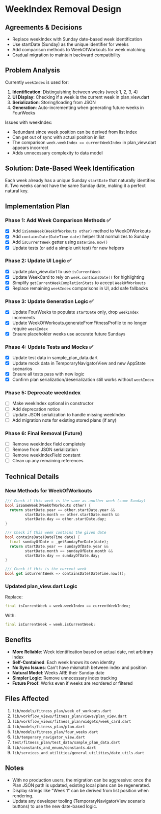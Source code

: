 # WeekIndex Removal Design

## Agreements & Decisions
- Replace weekIndex with Sunday date-based week identification
- Use startDate (Sunday) as the unique identifier for weeks
- Add comparison methods to WeekOfWorkouts for week matching
- Gradual migration to maintain backward compatibility

## Problem Analysis
Currently `weekIndex` is used for:
1. **Identification**: Distinguishing between weeks (week 1, 2, 3, 4)
2. **UI Display**: Checking if a week is the current week in plan_view.dart
3. **Serialization**: Storing/loading from JSON
4. **Generation**: Auto-incrementing when generating future weeks in FourWeeks

Issues with weekIndex:
- Redundant since week position can be derived from list index
- Can get out of sync with actual position in list
- The comparison `week.weekIndex == currentWeekIndex` in plan_view.dart appears incorrect
- Adds unnecessary complexity to data model

## Solution: Date-Based Week Identification
Each week already has a unique Sunday `startDate` that naturally identifies it. Two weeks cannot have the same Sunday date, making it a perfect natural key.

## Implementation Plan

### Phase 1: Add Week Comparison Methods ✅
- [x] Add `isSameWeek(WeekOfWorkouts other)` method to WeekOfWorkouts
- [x] Add `containsDate(DateTime date)` helper that normalizes to Sunday
- [x] Add `isCurrentWeek` getter using `DateTime.now()`
- [x] Update tests (or add a simple unit test) for new helpers

### Phase 2: Update UI Logic ✅
- [x] Update plan_view.dart to use `isCurrentWeek`
- [x] Update WeekCard to rely on `week.containsDate()` for highlighting
- [x] Simplify `getCurrentWeekCompletionStats` to accept `WeekOfWorkouts`
- [x] Replace remaining `weekIndex` comparisons in UI, add safe fallbacks

### Phase 3: Update Generation Logic ✅
- [x] Update FourWeeks to populate `startDate` only, drop `weekIndex` increments
- [x] Update WeekOfWorkouts.generateFromFitnessProfile to no longer require `weekIndex`
- [x] Ensure placeholder weeks use accurate future Sundays

### Phase 4: Update Tests and Mocks ✅
- [x] Update test data in sample_plan_data.dart
- [x] Update mock data in TemporaryNavigatorView and new AppState scenarios
- [x] Ensure all tests pass with new logic
- [x] Confirm plan serialization/deserialization still works without `weekIndex`

### Phase 5: Deprecate weekIndex
- [ ] Make weekIndex optional in constructor
- [ ] Add deprecation notice
- [ ] Update JSON serialization to handle missing weekIndex
- [ ] Add migration note for existing stored plans (if any)

### Phase 6: Final Removal (Future)
- [ ] Remove weekIndex field completely
- [ ] Remove from JSON serialization
- [ ] Remove weekIndexField constant
- [ ] Clean up any remaining references

## Technical Details

### New Methods for WeekOfWorkouts
```dart
/// Check if this week is the same as another week (same Sunday)
bool isSameWeek(WeekOfWorkouts other) {
  return startDate.year == other.startDate.year &&
         startDate.month == other.startDate.month &&
         startDate.day == other.startDate.day;
}

/// Check if this week contains the given date
bool containsDate(DateTime date) {
  final sundayOfDate = _getSundayForDate(date);
  return startDate.year == sundayOfDate.year &&
         startDate.month == sundayOfDate.month &&
         startDate.day == sundayOfDate.day;
}

/// Check if this is the current week
bool get isCurrentWeek => containsDate(DateTime.now());
```

### Updated plan_view.dart Logic
Replace:
```dart
final isCurrentWeek = week.weekIndex == currentWeekIndex;
```

With:
```dart
final isCurrentWeek = week.isCurrentWeek;
```

## Benefits
- **More Reliable**: Week identification based on actual date, not arbitrary index
- **Self-Contained**: Each week knows its own identity
- **No Sync Issues**: Can't have mismatch between index and position
- **Natural Model**: Weeks ARE their Sunday date
- **Simpler Logic**: Remove unnecessary index tracking
- **Future Proof**: Works even if weeks are reordered or filtered

## Files Affected
1. `lib/models/fitness_plan/week_of_workouts.dart`
2. `lib/workflow_views/fitness_plan/views/plan_view.dart`
3. `lib/workflow_views/fitness_plan/widgets/week_card.dart`
4. `lib/models/fitness_plan/plan.dart`
5. `lib/models/fitness_plan/four_weeks.dart`
6. `lib/temporary_navigator_view.dart`
7. `test/fitness_plan/test_data/sample_plan_data.dart`
8. `lib/constants_and_enums/constants.dart`
9. `lib/services_and_utilities/general_utilities/date_utils.dart`

## Notes
- With no production users, the migration can be aggressive: once the Plan JSON path is updated, existing local plans can be regenerated.
- Display strings like "Week 1" can be derived from list position when rendering.
- Update any developer tooling (TemporaryNavigatorView scenario buttons) to use the new date-based logic.
